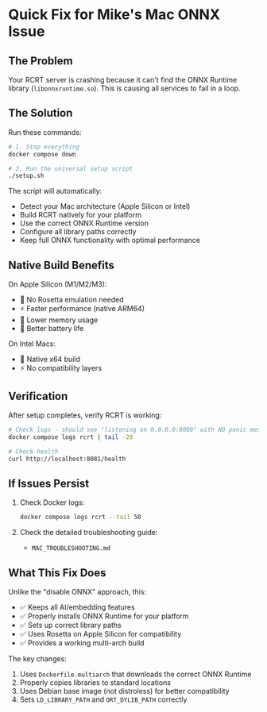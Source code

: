 # Quick Fix for Mike's Mac ONNX Issue

## The Problem
Your RCRT server is crashing because it can't find the ONNX Runtime library (`libonnxruntime.so`). This is causing all services to fail in a loop.

## The Solution

Run these commands:

```bash
# 1. Stop everything
docker compose down

# 2. Run the universal setup script
./setup.sh
```

The script will automatically:
- Detect your Mac architecture (Apple Silicon or Intel)
- Build RCRT natively for your platform
- Use the correct ONNX Runtime version
- Configure all library paths correctly
- Keep full ONNX functionality with optimal performance

## Native Build Benefits

On Apple Silicon (M1/M2/M3):
- 🚀 No Rosetta emulation needed
- ⚡ Faster performance (native ARM64)
- 💾 Lower memory usage
- 🔋 Better battery life

On Intel Macs:
- 🚀 Native x64 build
- ⚡ No compatibility layers

## Verification

After setup completes, verify RCRT is working:

```bash
# Check logs - should see "listening on 0.0.0.0:8080" with NO panic messages
docker compose logs rcrt | tail -20

# Check health
curl http://localhost:8081/health
```

## If Issues Persist

1. Check Docker logs:
   ```bash
   docker compose logs rcrt --tail 50
   ```

2. Check the detailed troubleshooting guide:
   - `MAC_TROUBLESHOOTING.md`

## What This Fix Does

Unlike the "disable ONNX" approach, this:
- ✅ Keeps all AI/embedding features
- ✅ Properly installs ONNX Runtime for your platform
- ✅ Sets up correct library paths
- ✅ Uses Rosetta on Apple Silicon for compatibility
- ✅ Provides a working multi-arch build

The key changes:
1. Uses `Dockerfile.multiarch` that downloads the correct ONNX Runtime
2. Properly copies libraries to standard locations
3. Uses Debian base image (not distroless) for better compatibility
4. Sets `LD_LIBRARY_PATH` and `ORT_DYLIB_PATH` correctly
